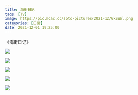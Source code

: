 ```yaml
---
title: 海街日记
tags: [TV]
image: https://pic.mcac.cc/soto-pictures/2021-12/GkSWWl.png
categories: [日常]
date: 2021-12-01 19:25:00
---
```

《海街日记》


![](https://pic.mcac.cc/soto-pictures/2021-12/BZLazU.png)

![](https://pic.mcac.cc/soto-pictures/2021-12/XYaXQK.png)

![](https://pic.mcac.cc/soto-pictures/2021-12/bUHIUT.png)

![](https://pic.mcac.cc/soto-pictures/2021-12/3D8Ynt.png)

![](https://pic.mcac.cc/soto-pictures/2021-12/RjeNLY.png)

